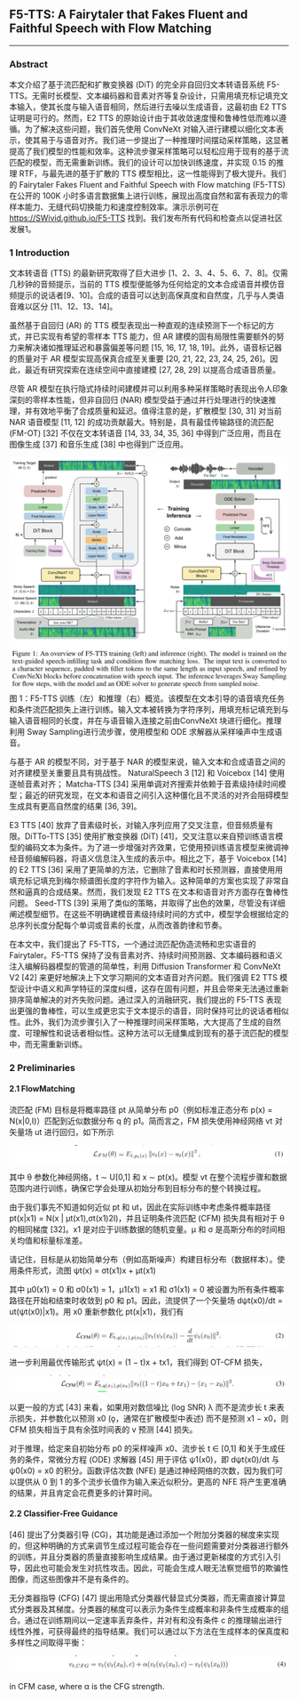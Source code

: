 ## F5-TTS: A Fairytaler that Fakes Fluent and Faithful Speech with Flow Matching
___
### Abstract
本文介绍了基于流匹配和扩散变换器 (DiT) 的完全非自回归文本转语音系统 F5-TTS。无需时长模型、文本编码器和音素对齐等复杂设计，只需用填充标记填充文本输入，使其长度与输入语音相同，然后进行去噪以生成语音，这最初由 E2 TTS 证明是可行的。然而，E2 TTS 的原始设计由于其收敛速度慢和鲁棒性低而难以遵循。为了解决这些问题，我们首先使用 ConvNeXt 对输入进行建模以细化文本表示，使其易于与语音对齐。我们进一步提出了一种推理时间摆动采样策略，这显著提高了我们模型的性能和效率。这种流步骤采样策略可以轻松应用于现有的基于流匹配的模型，而无需重新训练。我们的设计可以加快训练速度，并实现 0.15 的推理 RTF，与最先进的基于扩散的 TTS 模型相比，这一性能得到了极大提升。我们的 Fairytaler Fakes Fluent and Faithful Speech with Flow matching (F5-TTS) 在公开的 100K 小时多语言数据集上进行训练，展现出高度自然和富有表现力的零样本能力、无缝代码切换能力和速度控制效率。演示示例可在 https://SWivid.github.io/F5-TTS 找到。我们发布所有代码和检查点以促进社区发展1。
###  1 Introduction
文本转语音 (TTS) 的最新研究取得了巨大进步 [1、2、3、4、5、6、7、8]。仅需几秒钟的音频提示，当前的 TTS 模型便能够为任何给定的文本合成语音并模仿音频提示的说话者[9、10]。合成的语音可以达到高保真度和自然度，几乎与人类语音难以区分 [11、12、13、14]。

虽然基于自回归 (AR) 的 TTS 模型表现出一种直观的连续预测下一个标记的方式，并已实现有希望的零样本 TTS 能力，但 AR 建模的固有局限性需要额外的努力来解决诸如推理延迟和暴露偏差等问题 [15, 16, 17, 18, 19]。此外，语音标记器的质量对于 AR 模型实现高保真合成至关重要 [20, 21, 22, 23, 24, 25, 26]。因此，最近有研究探索在连续空间中直接建模 [27, 28, 29] 以提高合成语音质量。

尽管 AR 模型在执行隐式持续时间建模并可以利用多种采样策略时表现出令人印象深刻的零样本性能，但非自回归 (NAR) 模型受益于通过并行处理进行的快速推理，并有效地平衡了合成质量和延迟。值得注意的是，扩散模型 [30, 31] 对当前 NAR 语音模型 [11, 12] 的成功贡献最大。特别是，具有最佳传输路径的流匹配 (FM-OT) [32] 不仅在文本转语音 [14, 33, 34, 35, 36] 中得到广泛应用，而且在图像生成 [37] 和音乐生成 [38] 中也得到广泛应用。

![img.png](img.png)  
图 1：F5-TTS 训练（左）和推理（右）概览。该模型在文本引导的语音填充任务和条件流匹配损失上进行训练。输入文本被转换为字符序列，用填充标记填充到与输入语音相同的长度，并在与语音输入连接之前由ConvNeXt 块进行细化。推理利用 Sway Sampling进行流步骤，使用模型和 ODE 求解器从采样噪声中生成语音。

与基于 AR 的模型不同，对于基于 NAR 的模型来说，输入文本和合成语音之间的对齐建模至关重要且具有挑战性。 NaturalSpeech 3 [12] 和 Voicebox [14] 使用逐帧音素对齐； Matcha-TTS [34] 采用单调对齐搜索并依赖于音素级持续时间模型；最近的研究发现，在文本和语音之间引入这种僵化且不灵活的对齐会阻碍模型生成具有更高自然度的结果 [36, 39]。

E3 TTS [40] 放弃了音素级时长，对输入序列应用了交叉注意，但音频质量有限。DiTTo-TTS [35] 使用扩散变换器 (DiT) [41]，交叉注意以来自预训练语言模型的编码文本为条件。为了进一步增强对齐效果，它使用预训练语言模型来微调神经音频编解码器，将语义信息注入生成的表示中。相比之下，基于 Voicebox [14] 的 E2 TTS [36] 采用了更简单的方法，它删除了音素和时长预测器，直接使用用填充标记填充到梅尔频谱图长度的字符作为输入。这种简单的方案也实现了非常自然和逼真的合成结果。然而，我们发现 E2 TTS 在文本和语音对齐方面存在鲁棒性问题。 Seed-TTS [39] 采用了类似的策略，并取得了出色的效果，尽管没有详细阐述模型细节。在这些不明确建模音素级持续时间的方式中，模型学会根据给定的总序列长度分配每个单词或音素的长度，从而改善韵律和节奏。

在本文中，我们提出了 F5-TTS，一个通过流匹配伪造流畅和忠实语音的 Fairytaler。F5-TTS 保持了没有音素对齐、持续时间预测器、文本编码器和语义注入编解码器模型的管道的简单性，利用 Diffusion Transformer 和 ConvNeXt V2 [42] 来更好地解决上下文学习期间的文本语音对齐问题。我们强调 E2 TTS 模型设计中语义和声学特征的深度纠缠，这存在固有问题，并且会带来无法通过重新排序简单解决的对齐失败问题。通过深入的消融研究，我们提出的 F5-TTS 表现出更强的鲁棒性，可以生成更忠实于文本提示的语音，同时保持可比的说话者相似性。此外，我们为流步骤引入了一种推理时间采样策略，大大提高了生成的自然度、可理解性和说话者相似性。这种方法可以无缝集成到现有的基于流匹配的模型中，而无需重新训练。
### 2 Preliminaries
####  2.1 FlowMatching
流匹配 (FM) 目标是将概率路径 pt 从简单分布 p0（例如标准正态分布 p(x) = N(x|0,I)）匹配到近似数据分布 q 的 p1。简而言之，FM 损失使用神经网络 vt 对矢量场 ut 进行回归，如下所示

![img_1.png](img_1.png)

其中 θ 参数化神经网络，t ∼ U[0,1] 和 x ∼ pt(x)。模型 vt 在整个流程步骤和数据范围内进行训练，确保它学会处理从初始分布到目标分布的整个转换过程。

由于我们事先不知道如何近似 pt 和 ut，因此在实际训练中考虑条件概率路径 pt(x|x1) = N(x | µt(x1),σt(x1)2I)，并且证明条件流匹配 (CFM) 损失具有相对于 θ 的相同梯度 [32]。x1 是对应于训练数据的随机变量。µ 和 σ 是高斯分布的时间相关均值和标量标准差。

请记住，目标是从初始简单分布（例如高斯噪声）构建目标分布（数据样本）。使用条件形式，流图 ψt(x) = σt(x1)x + µt(x1)

其中 µ0(x1) = 0 和 σ0(x1) = 1，µ1(x1) = x1 和 σ1(x1) = 0 被设置为所有条件概率路径在开始和结束时收敛到 p0 和 p1。因此，流提供了一个矢量场 dψt(x0)/dt = ut(ψt(x0)|x1)。用 x0 重新参数化 pt(x|x1)，我们有

![img_2.png](img_2.png)

进一步利用最优传输形式 ψt(x) = (1 − t)x + tx1，我们得到 OT-CFM 损失，

![img_3.png](img_3.png)

以更一般的方式 [43] 来看，如果用对数信噪比 (log SNR) λ 而不是流步长 t 来表示损失，并参数化以预测 x0 (ǫ，通常在扩散模型中表述) 而不是预测 x1 − x0，则 CFM 损失相当于具有余弦时间表的 v 预测 [44] 损失。

对于推理，给定来自初始分布 p0 的采样噪声 x0、流步长 t ∈ [0,1] 和关于生成任务的条件，常微分方程 (ODE) 求解器 [45] 用于评估 ψ1(x0)，即 dψt(x0)/dt 与 ψ0(x0) = x0 的积分。函数评估次数 (NFE) 是通过神经网络的次数，因为我们可以提供从 0 到 1 的多个流步长值作为输入来近似积分。更高的 NFE 将产生更准确的结果，并且肯定会花费更多的计算时间。

#### 2.2 Classifier-Free Guidance

[46] 提出了分类器引导 (CG)，其功能是通过添加一个附加分类器的梯度来实现的，但这种明确的方式来调节生成过程可能会存在一些问题需要对分类器进行额外的训练，并且分类器的质量直接影响生成结果。由于通过更新梯度的方式引入引导，因此也可能会发生对抗性攻击。因此，可能会生成人眼无法察觉细节的欺骗性图像，而这些图像并不是有条件的。

无分类器指导 (CFG) [47] 提出用隐式分类器代替显式分类器，而无需直接计算显式分类器及其梯度。分类器的梯度可以表示为条件生成概率和非条件生成概率的组合。通过在训练期间以一定速率丢弃条件，并对有和没有条件 c 的推理输出进行线性外推，可获得最终的指导结果。我们可以通过以下方法在生成样本的保真度和多样性之间取得平衡：

![img_4.png](img_4.png)

in CFM case, where α is the CFG strength.